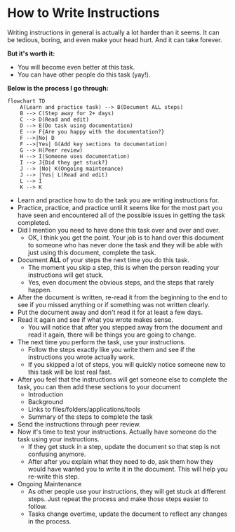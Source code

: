 # How to Write Instructions

Writing instructions in general is actually a lot harder than it seems. It can be tedious, boring, and even make your head hurt. And it can take forever.

**But it's worth it:**
- You will become even better at this task.
- You can have other people do this task (yay!).

**Below is the process I go through:**
``` mermaid
flowchart TD
    A(Learn and practice task) --> B(Document ALL steps)
    B --> C(Step away for 2+ days)
    C --> D(Read and edit)
    D --> E(Do task using documentation)
    E --> F{Are you happy with the documentation?}
    F -->|No| D
    F -->|Yes| G(Add key sections to documentation)
    G --> H(Peer review)
    H --> I(Someone uses documentation)
    I --> J{Did they get stuck?}
    J --> |No| K(Ongoing maintenance)
    J --> |Yes| L(Read and edit)
    L --> I
    K --> K
```

- Learn and practice how to do the task you are writing instructions for.
- Practice, practice, and practice until it seems like for the most part you have seen and encountered all of the possible issues in getting the task completed.
- Did I mention you need to have done this task over and over and over.
	- OK, I think you get the point. Your job is to hand over this document to someone who has never done the task and they will be able with just using this document, complete the task.
- Document **ALL** of your steps the next time you do this task.
	- The moment you skip a step, this is when the person reading your instructions will get stuck.
	- Yes, even document the obvious steps, and the steps that rarely happen.
- After the document is written, re-read it from the beginning to the end to see if you missed anything or if something was not written clearly.
- Put the document away and don't read it for at least a few days.
- Read it again and see if what you wrote makes sense.
	- You will notice that after you stepped away from the document and read it again, there will be things you are going to change.
- The next time you perform the task, use your instructions.
	- Follow the steps exactly like you write them and see if the instructions you wrote actually work.
	- If you skipped a lot of steps, you will quickly notice someone new to this task will be lost real fast.
- After you feel that the instructions will get someone else to complete the task, you can then add these sections to your document
	- Introduction
	- Background
	- Links to files/folders/applications/tools
	- Summary of the steps to complete the task
- Send the instructions through peer review.
- Now it's time to test your instructions. Actually have someone do the task using your instructions.
	- If they get stuck in a step, update the document so that step is not confusing anymore.
	- After after you explain what they need to do, ask them how they would have wanted you to write it in the document. This will help you re-write this step.
- Ongoing Maintenance
	- As other people use your instructions, they will get stuck at different steps. Just repeat the process and make those steps easier to follow.
	- Tasks change overtime, update the document to reflect any changes in the process.



